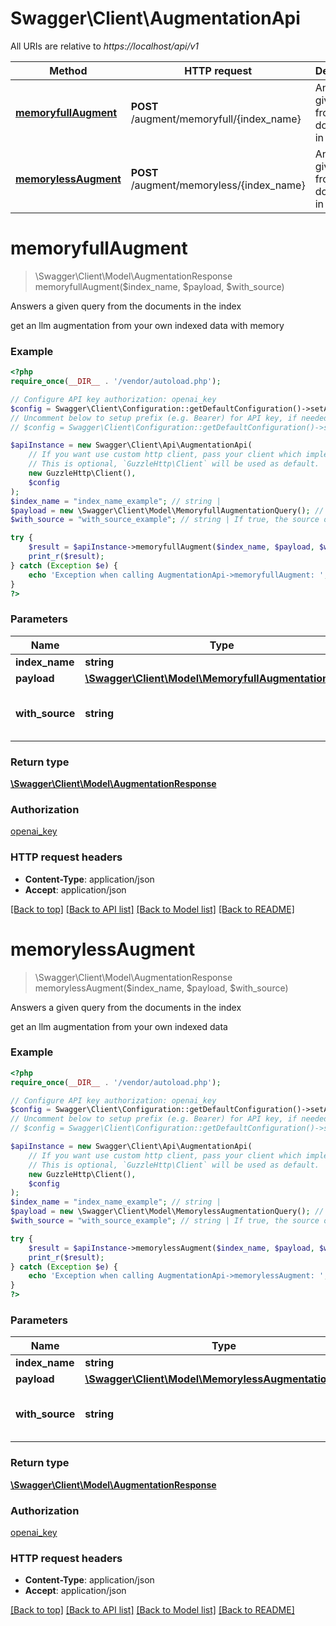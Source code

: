 # Swagger\Client\AugmentationApi

All URIs are relative to *https://localhost/api/v1*

Method | HTTP request | Description
------------- | ------------- | -------------
[**memoryfullAugment**](AugmentationApi.md#memoryfullAugment) | **POST** /augment/memoryfull/{index_name} | Answers a given query from the documents in the index
[**memorylessAugment**](AugmentationApi.md#memorylessAugment) | **POST** /augment/memoryless/{index_name} | Answers a given query from the documents in the index


# **memoryfullAugment**
> \Swagger\Client\Model\AugmentationResponse memoryfullAugment($index_name, $payload, $with_source)

Answers a given query from the documents in the index

get an llm augmentation from your own indexed data with memory

### Example
```php
<?php
require_once(__DIR__ . '/vendor/autoload.php');

// Configure API key authorization: openai_key
$config = Swagger\Client\Configuration::getDefaultConfiguration()->setApiKey('X_OPENAI_KEY', 'YOUR_API_KEY');
// Uncomment below to setup prefix (e.g. Bearer) for API key, if needed
// $config = Swagger\Client\Configuration::getDefaultConfiguration()->setApiKeyPrefix('X_OPENAI_KEY', 'Bearer');

$apiInstance = new Swagger\Client\Api\AugmentationApi(
    // If you want use custom http client, pass your client which implements `GuzzleHttp\ClientInterface`.
    // This is optional, `GuzzleHttp\Client` will be used as default.
    new GuzzleHttp\Client(),
    $config
);
$index_name = "index_name_example"; // string | 
$payload = new \Swagger\Client\Model\MemoryfullAugmentationQuery(); // \Swagger\Client\Model\MemoryfullAugmentationQuery | 
$with_source = "with_source_example"; // string | If true, the source of the answer is returned

try {
    $result = $apiInstance->memoryfullAugment($index_name, $payload, $with_source);
    print_r($result);
} catch (Exception $e) {
    echo 'Exception when calling AugmentationApi->memoryfullAugment: ', $e->getMessage(), PHP_EOL;
}
?>
```

### Parameters

Name | Type | Description  | Notes
------------- | ------------- | ------------- | -------------
 **index_name** | **string**|  |
 **payload** | [**\Swagger\Client\Model\MemoryfullAugmentationQuery**](../Model/MemoryfullAugmentationQuery.md)|  |
 **with_source** | **string**| If true, the source of the answer is returned | [optional]

### Return type

[**\Swagger\Client\Model\AugmentationResponse**](../Model/AugmentationResponse.md)

### Authorization

[openai_key](../../README.md#openai_key)

### HTTP request headers

 - **Content-Type**: application/json
 - **Accept**: application/json

[[Back to top]](#) [[Back to API list]](../../README.md#documentation-for-api-endpoints) [[Back to Model list]](../../README.md#documentation-for-models) [[Back to README]](../../README.md)

# **memorylessAugment**
> \Swagger\Client\Model\AugmentationResponse memorylessAugment($index_name, $payload, $with_source)

Answers a given query from the documents in the index

get an llm augmentation from your own indexed data

### Example
```php
<?php
require_once(__DIR__ . '/vendor/autoload.php');

// Configure API key authorization: openai_key
$config = Swagger\Client\Configuration::getDefaultConfiguration()->setApiKey('X_OPENAI_KEY', 'YOUR_API_KEY');
// Uncomment below to setup prefix (e.g. Bearer) for API key, if needed
// $config = Swagger\Client\Configuration::getDefaultConfiguration()->setApiKeyPrefix('X_OPENAI_KEY', 'Bearer');

$apiInstance = new Swagger\Client\Api\AugmentationApi(
    // If you want use custom http client, pass your client which implements `GuzzleHttp\ClientInterface`.
    // This is optional, `GuzzleHttp\Client` will be used as default.
    new GuzzleHttp\Client(),
    $config
);
$index_name = "index_name_example"; // string | 
$payload = new \Swagger\Client\Model\MemorylessAugmentationQuery(); // \Swagger\Client\Model\MemorylessAugmentationQuery | 
$with_source = "with_source_example"; // string | If true, the source of the answer is returned

try {
    $result = $apiInstance->memorylessAugment($index_name, $payload, $with_source);
    print_r($result);
} catch (Exception $e) {
    echo 'Exception when calling AugmentationApi->memorylessAugment: ', $e->getMessage(), PHP_EOL;
}
?>
```

### Parameters

Name | Type | Description  | Notes
------------- | ------------- | ------------- | -------------
 **index_name** | **string**|  |
 **payload** | [**\Swagger\Client\Model\MemorylessAugmentationQuery**](../Model/MemorylessAugmentationQuery.md)|  |
 **with_source** | **string**| If true, the source of the answer is returned | [optional]

### Return type

[**\Swagger\Client\Model\AugmentationResponse**](../Model/AugmentationResponse.md)

### Authorization

[openai_key](../../README.md#openai_key)

### HTTP request headers

 - **Content-Type**: application/json
 - **Accept**: application/json

[[Back to top]](#) [[Back to API list]](../../README.md#documentation-for-api-endpoints) [[Back to Model list]](../../README.md#documentation-for-models) [[Back to README]](../../README.md)

